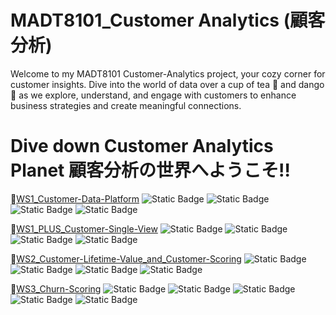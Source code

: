 # MADT8101_Customer Analytics (顧客分析)
Welcome to my MADT8101 Customer-Analytics project, your cozy corner for customer insights. Dive into the world of data over a cup of tea 🍵 and dango 🍡 as we explore, understand, and engage with customers to enhance business strategies and create meaningful connections.
# Dive down Customer Analytics Planet 顧客分析の世界へようこそ‼️

🌱[WS1_Customer-Data-Platform](https://github.com/ginga924/MADT8101_Customer-Analytics999/tree/846ad00f40c88d3d3bfe6eca471f7ae899c648df/WS1_Customer-Data-Platform)
![Static Badge](https://img.shields.io/badge/Concept-33D4FF) ![Static Badge](https://img.shields.io/badge/Canva-33D4FF) ![Static Badge](https://img.shields.io/badge/Presentation-F28800) ![Static Badge](https://img.shields.io/badge/Novice-B60BB8)

🌱[WS1_PLUS_Customer-Single-View](https://github.com/ginga924/MADT8101_Customer-Analytics999/tree/ef36c9121eb94705346832051f2a6e2723870286/WS1_PLUS_Customer-Single-View)
![Static Badge](https://img.shields.io/badge/Concept-33D4FF) ![Static Badge](https://img.shields.io/badge/Canva-33D4FF) ![Static Badge](https://img.shields.io/badge/Presentation-F28800) ![Static Badge](https://img.shields.io/badge/Novice-B60BB8)

🌱[WS2_Customer-Lifetime-Value_and_Customer-Scoring](https://github.com/ginga924/MADT8101_Customer-Analytics999/tree/ef36c9121eb94705346832051f2a6e2723870286/WS2_Customer-Lifetime-Value_and_Customer-Scoring)
![Static Badge](https://img.shields.io/badge/Concept-33D4FF) ![Static Badge](https://img.shields.io/badge/Canva-33D4FF) ![Static Badge](https://img.shields.io/badge/Presentation-F28800) ![Static Badge](https://img.shields.io/badge/Novice-B60BB8)

🌱[WS3_Churn-Scoring](https://github.com/ginga924/MADT8101_Customer-Analytics999/tree/b5d09fa57556dce606d7c69f93da7f9105e62ae1/WS3_Churn-Scoring)
![Static Badge](https://img.shields.io/badge/Python-EADF03) ![Static Badge](https://img.shields.io/badge/Classification-EC910E) ![Static Badge](https://img.shields.io/badge/XGBoost-57CE05) ![Static Badge](https://img.shields.io/badge/Google_Colab-0EDBEC) ![Static Badge](https://img.shields.io/badge/Novice-B60BB8)
